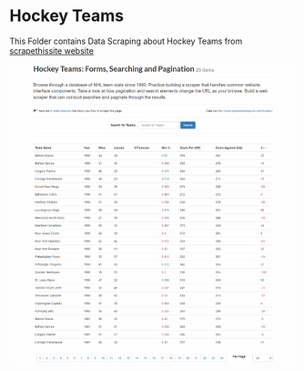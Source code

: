 # Hockey Teams

This Folder contains Data Scraping about Hockey Teams from [scrapethissite website](https://www.scrapethissite.com/pages/forms/)

![img](img.png)
